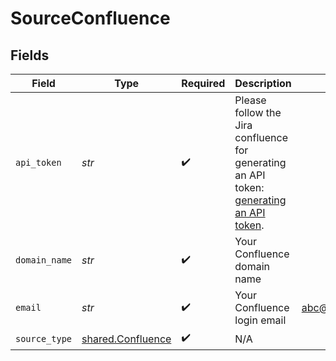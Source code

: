 # SourceConfluence


## Fields

| Field                                                                                                                                                                                                    | Type                                                                                                                                                                                                     | Required                                                                                                                                                                                                 | Description                                                                                                                                                                                              | Example                                                                                                                                                                                                  |
| -------------------------------------------------------------------------------------------------------------------------------------------------------------------------------------------------------- | -------------------------------------------------------------------------------------------------------------------------------------------------------------------------------------------------------- | -------------------------------------------------------------------------------------------------------------------------------------------------------------------------------------------------------- | -------------------------------------------------------------------------------------------------------------------------------------------------------------------------------------------------------- | -------------------------------------------------------------------------------------------------------------------------------------------------------------------------------------------------------- |
| `api_token`                                                                                                                                                                                              | *str*                                                                                                                                                                                                    | :heavy_check_mark:                                                                                                                                                                                       | Please follow the Jira confluence for generating an API token: <a href="https://support.atlassian.com/atlassian-account/docs/manage-api-tokens-for-your-atlassian-account/">generating an API token</a>. |                                                                                                                                                                                                          |
| `domain_name`                                                                                                                                                                                            | *str*                                                                                                                                                                                                    | :heavy_check_mark:                                                                                                                                                                                       | Your Confluence domain name                                                                                                                                                                              |                                                                                                                                                                                                          |
| `email`                                                                                                                                                                                                  | *str*                                                                                                                                                                                                    | :heavy_check_mark:                                                                                                                                                                                       | Your Confluence login email                                                                                                                                                                              | abc@example.com                                                                                                                                                                                          |
| `source_type`                                                                                                                                                                                            | [shared.Confluence](../../models/shared/confluence.md)                                                                                                                                                   | :heavy_check_mark:                                                                                                                                                                                       | N/A                                                                                                                                                                                                      |                                                                                                                                                                                                          |